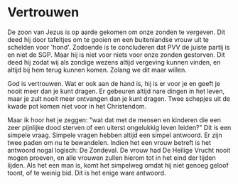 # Vertrouwen

De zoon van Jezus is op aarde gekomen om onze zonden te vergeven. Dit deed hij door tafeltjes om te gooien en een buitenlandse vrouw
uit te schelden voor 'hond'. Zodoende is te concluderen dat PVV de juiste partij is en niet de SGP.
Maar hij is niet voor niets voor onze zonden gestorven. Dit deed hij zodat wij als zondige wezens altijd vergeving kunnen vinden, en altijd bij hem terug kunnen komen. Zolang we dit maar willen.

God is vertrouwen. Wat er ook aan de hand is, hij is er voor je en geeft je nooit meer dan je kunt dragen. Er gebeuren altijd nare dingen in het leven, maar je zult nooit meer ontvangen dan je kunt dragen. Twee schepjes uit de kwade pot komen niet voor in het Christendom.

Maar ik hoor het je zeggen: "wat dat met de mensen en kinderen die een zeer pijnlijke dood sterven of een uiterst ongelukkig leven leiden?"
Dit is een simpele vraag. Simpele vragen hebben altijd een simpel antwoord. Er zijn twee paden om nu te bewandelen. Indien het een vrouw betreft is het antwoord nogal logisch: De Zondeval. De vrouw had De Heilige Vrucht nooit mogen proeven, en alle vrouwen zullen hierom tot in het eind der tijden lijden.
Als het een man is, komt het simpelweg omdat hij niet genoeg geloof toont, of te weinig bid. Dit is het enige ware antwoord.
